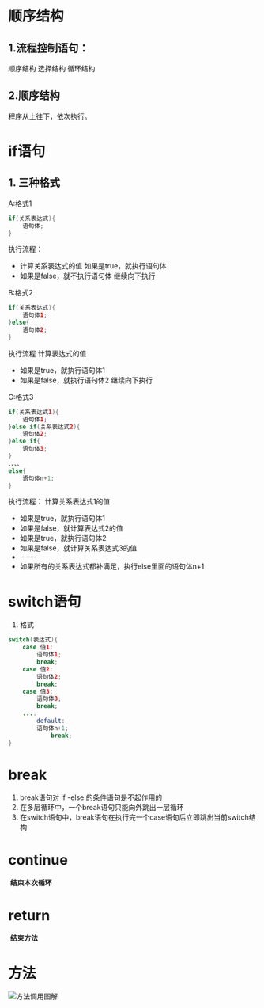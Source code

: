 # 顺序结构

## 1.流程控制语句：
顺序结构
选择结构
循环结构


## 2.顺序结构
程序从上往下，依次执行。


# if语句
## 1. 三种格式

A:格式1
~~~java
if(关系表达式){
    语句体;
}
~~~
执行流程：

+ 计算关系表达式的值
如果是true，就执行语句体
+ 如果是false，就不执行语句体
继续向下执行

B:格式2
~~~java
if(关系表达式){
	语句体1;
}else{
	语句体2;
}
~~~
执行流程
计算表达式的值
+ 如果是true，就执行语句体1
+ 如果是false，就执行语句体2
继续向下执行

C:格式3
~~~java
if(关系表达式1){
	语句体1;
}else if(关系表达式2){
    语句体2;
}else if{
    语句体3;
}
、、、、
else{
	语句体n+1;
}
~~~
执行流程：
计算关系表达式1的值
+ 如果是true，就执行语句体1
+ 如果是false，就计算表达式2的值
+ 如果是true，就执行语句体2
+ 如果是false，就计算关系表达式3的值
+ ········
+ 如果所有的关系表达式都补满足，执行else里面的语句体n+1


# switch语句

1. 格式
~~~java
switch(表达式){
    case 值1:
        语句体1;
        break;
    case 值2:
        语句体2;
        break;
    case 值3:
        语句体3;
        break;
    ....
        default:
        语句体n+1;
            break;
}
~~~
# break

1. break语句对 if -else 的条件语句是不起作用的
2. 在多层循环中，一个break语句只能向外跳出一层循环
3. 在switch语句中，break语句在执行完一个case语句后立即跳出当前switch结构

# continue

​			**结束本次循环**

# return
​			**结束方法**

# 方法

![方法调用图解](../images/方法调用图解.jpg)